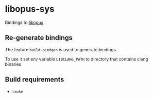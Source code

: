# libopus-sys

Bindings to [libopus](https://github.com/xiph/opus)

## Re-generate bindings

The feature `build-bindgen` is used to generate bindings.

To use it set env variable `LIBCLANG_PATH` to directory that contains
clang binaries


## Build requirements

- `cmake`
